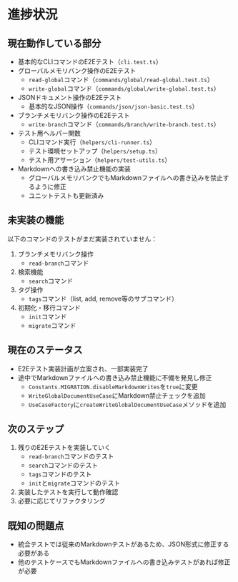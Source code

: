 # 進捗状況

## 現在動作している部分

- 基本的なCLIコマンドのE2Eテスト（`cli.test.ts`）
- グローバルメモリバンク操作のE2Eテスト
  - `read-global`コマンド（`commands/global/read-global.test.ts`）
  - `write-global`コマンド（`commands/global/write-global.test.ts`）
- JSONドキュメント操作のE2Eテスト
  - 基本的なJSON操作（`commands/json/json-basic.test.ts`）
- ブランチメモリバンク操作のE2Eテスト
  - `write-branch`コマンド（`commands/branch/write-branch.test.ts`）
- テスト用ヘルパー関数
  - CLIコマンド実行（`helpers/cli-runner.ts`）
  - テスト環境セットアップ（`helpers/setup.ts`）
  - テスト用アサーション（`helpers/test-utils.ts`）
- Markdownへの書き込み禁止機能の実装
  - グローバルメモリバンクでもMarkdownファイルへの書き込みを禁止するように修正
  - ユニットテストも更新済み

## 未実装の機能

以下のコマンドのテストがまだ実装されていません：

1. ブランチメモリバンク操作
   - `read-branch`コマンド
2. 検索機能
   - `search`コマンド
3. タグ操作
   - `tags`コマンド（list, add, remove等のサブコマンド）
4. 初期化・移行コマンド
   - `init`コマンド
   - `migrate`コマンド

## 現在のステータス

- E2Eテスト実装計画が立案され、一部実装完了
- 途中でMarkdownファイルへの書き込み禁止機能に不備を発見し修正
  - `Constants.MIGRATION.disableMarkdownWrites`を`true`に変更
  - `WriteGlobalDocumentUseCase`にMarkdown禁止チェックを追加
  - `UseCaseFactory`に`createWriteGlobalDocumentUseCase`メソッドを追加

## 次のステップ

1. 残りのE2Eテストを実装していく
   - `read-branch`コマンドのテスト
   - `search`コマンドのテスト
   - `tags`コマンドのテスト
   - `init`と`migrate`コマンドのテスト
2. 実装したテストを実行して動作確認
3. 必要に応じてリファクタリング

## 既知の問題点

- 統合テストでは従来のMarkdownテストがあるため、JSON形式に修正する必要がある
- 他のテストケースでもMarkdownファイルへの書き込みテストがあれば修正が必要
